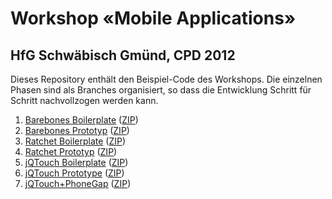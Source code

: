 Workshop «Mobile Applications»
==============================

HfG Schwäbisch Gmünd, CPD 2012
------------------------------

Dieses Repository enthält den Beispiel-Code des Workshops. Die 
einzelnen Phasen sind als Branches organisiert, so dass die 
Entwicklung Schritt für Schritt nachvollzogen werden kann.

1.   [Barebones Boilerplate](https://github.com/philippbosch/hfg2012/tree/01-barebones-boilerplate) ([ZIP](https://github.com/philippbosch/hfg2012/archive/barebones-boilerplate.zip))
2.   [Barebones Prototyp](https://github.com/philippbosch/hfg2012/tree/02-barebones-prototype) ([ZIP](https://github.com/philippbosch/hfg2012/archive/barebones-prototype.zip))
3.   [Ratchet Boilerplate](https://github.com/philippbosch/hfg2012/tree/03-ratchet-boilerplate) ([ZIP](https://github.com/philippbosch/hfg2012/archive/ratchet-boilerplate.zip))
4.   [Ratchet Prototyp](https://github.com/philippbosch/hfg2012/tree/04-ratchet-prototype) ([ZIP](https://github.com/philippbosch/hfg2012/archive/ratchet-prototype.zip))
5.   [jQTouch Boilerplate](https://github.com/philippbosch/hfg2012/tree/05-jqtouch-boilerplate) ([ZIP](https://github.com/philippbosch/hfg2012/archive/jqtouch-boilerplate.zip))
6.   [jQTouch Prototype](https://github.com/philippbosch/hfg2012/tree/06-jqtouch-prototype) ([ZIP](https://github.com/philippbosch/hfg2012/archive/jqtouch-prototype.zip))
7.   [jQTouch+PhoneGap](https://github.com/philippbosch/hfg2012/tree/07-jqtouch-phonegap) ([ZIP](https://github.com/philippbosch/hfg2012/archive/jqtouch-phonegap.zip))